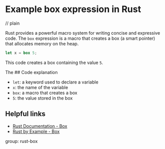 # Example box expression in Rust
// plain

Rust provides a powerful macro system for writing concise and expressive code. The `box` expression is a macro that creates a box (a smart pointer) that allocates memory on the heap.

```rust
let x = box 5;
```

This code creates a box containing the value `5`.

The ## Code explanation


- `let`: a keyword used to declare a variable
- `x`: the name of the variable
- `box`: a macro that creates a box
- `5`: the value stored in the box

## Helpful links

- [Rust Documentation - Box](https://doc.rust-lang.org/std/boxed/struct.Box.html)
- [Rust by Example - Box](https://doc.rust-lang.org/rust-by-example/std/box.html)

group: rust-box